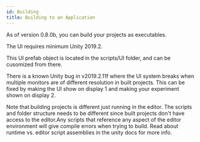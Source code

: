 ```yaml
---
id: Building
title: Building to an Application
---
```


As of version 0.8.0b, you can build your projects as executables. 

The UI requires minimum Unity 2019.2.

This UI prefab object is located in the scripts/UI folder, and can be cusomized from there.

There is a known Unity bug in v2019.2.11f where the UI system breaks when multiple monitors are of different resolution in built projects. This can be fixed by making the UI show on display 1 and making your experiment shown on display 2.

Note that building projects is different just running in the editor. The scripts and folder structure needs to be different since built projects don't have access to the editor.Any scripts that reference any aspect of the editor environment will give compile errors when trying to build. Read about runtime vs. editor script assemblies in the unity docs for more info.